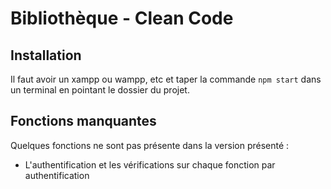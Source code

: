 # Bibliothèque - Clean Code

## Installation

Il faut avoir un xampp ou wampp, etc et taper la commande ```npm start``` dans un terminal
en pointant le dossier du projet.

## Fonctions manquantes

Quelques fonctions ne sont pas présente dans la version présenté :
- L'authentification et les vérifications sur chaque fonction par authentification
